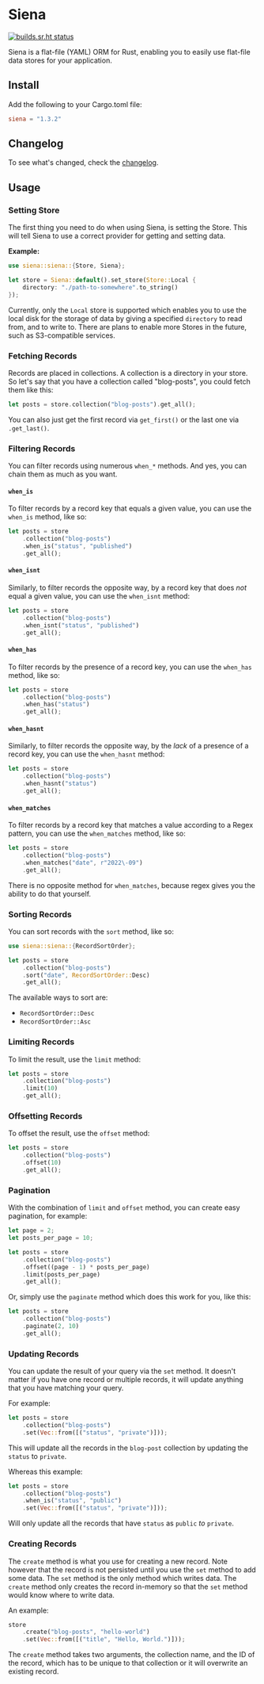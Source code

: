 # Siena

[![builds.sr.ht status](https://builds.sr.ht/~asko/siena/commits/master/tests.yml.svg)](https://builds.sr.ht/~asko/siena/commits/master/tests.yml?)

Siena is a flat-file (YAML) ORM for Rust, enabling you to easily use flat-file data stores for your application.

## Install

Add the following to your Cargo.toml file:
```TOML
siena = "1.3.2"
```

## Changelog

To see what's changed, check the [changelog](https://git.sr.ht/~asko/siena/tree/master/item/CHANGELOG.md).

## Usage

### Setting Store

The first thing you need to do when using Siena, is setting the Store. This will tell Siena to use a correct provider for getting and setting data. 

**Example:**

```rust
use siena::siena::{Store, Siena};

let store = Siena::default().set_store(Store::Local {
    directory: "./path-to-somewhere".to_string()
});
```

Currently, only the `Local` store is supported which enables you to use the local disk for the storage of 
data by giving a specified `directory` to read from, and to write to. There are plans to enable more Stores in the future, such as S3-compatible services.

### Fetching Records

Records are placed in collections. A collection is a directory in your store. So let's say 
that you have a collection called "blog-posts", you could fetch them like this:

```rust
let posts = store.collection("blog-posts").get_all();
```

You can also just get the first record via `get_first()` or the last one via 
`.get_last()`.

### Filtering Records

You can filter records using numerous `when_*` methods. And yes, you can chain them 
as much as you want. 

#### `when_is`

To filter records by a record key that equals a given value, you can use the `when_is` method, like so:

```rust
let posts = store
    .collection("blog-posts")
    .when_is("status", "published")
    .get_all();
```

#### `when_isnt`

Similarly, to filter records the opposite way, by a record key that does _not_ equal a given value, you can use the 
`when_isnt` method: 

```rust
let posts = store
    .collection("blog-posts")
    .when_isnt("status", "published")
    .get_all();
```

#### `when_has`

To filter records by the presence of a record key, you can use the `when_has` method, like so:

```rust
let posts = store
    .collection("blog-posts")
    .when_has("status")
    .get_all();
```

#### `when_hasnt`

Similarly, to filter records the opposite way, by the _lack_ of a presence of a record key, you can use the `when_hasnt` method:

```rust
let posts = store
    .collection("blog-posts")
    .when_hasnt("status")
    .get_all();
```

#### `when_matches`

To filter records by a record key that matches a value according to a Regex pattern, you can use the `when_matches` method, like so:

```rust
let posts = store
    .collection("blog-posts")
    .when_matches("date", r"2022\-09")
    .get_all();
```

There is no opposite method for `when_matches`, because regex gives you the ability to do that yourself.

### Sorting Records

You can sort records with the `sort` method, like so:

```rust
use siena::siena::{RecordSortOrder};

let posts = store
    .collection("blog-posts")
    .sort("date", RecordSortOrder::Desc)
    .get_all();
```

The available ways to sort are:

- `RecordSortOrder::Desc`
- `RecordSortOrder::Asc`

### Limiting Records

To limit the result, use the `limit` method:

```rust
let posts = store
    .collection("blog-posts")
    .limit(10)
    .get_all();
```

### Offsetting Records

To offset the result, use the `offset` method:

```rust
let posts = store
    .collection("blog-posts")
    .offset(10)
    .get_all();
```

### Pagination

With the combination of `limit` and `offset` method, you can create easy pagination, for example:

```rust
let page = 2;
let posts_per_page = 10;

let posts = store
    .collection("blog-posts")
    .offset((page - 1) * posts_per_page)
    .limit(posts_per_page)
    .get_all();
```

Or, simply use the `paginate` method which does this work for you, like this:

```rust
let posts = store
    .collection("blog-posts")
    .paginate(2, 10)
    .get_all();
```

### Updating Records

You can update the result of your query via the `set` method. It doesn't matter if you have one record or multiple records, it will update anything that you have matching your query.

For example:

```rust
let posts = store
    .collection("blog-posts")
    .set(Vec::from([("status", "private")]));
```

This will update all the records in the `blog-post` collection by updating the `status` to `private`.

Whereas this example:

```rust
let posts = store
    .collection("blog-posts")
    .when_is("status", "public")
    .set(Vec::from([("status", "private")]));
```

Will only update all the records that have `status` as `public` _to_ `private`.

### Creating Records

The `create` method is what you use for creating a new record. Note however that the 
record is not persisted until you use the `set` method to add some data. The `set` method is the only method
which writes data. The `create` method only creates the record in-memory so that the `set` method would know 
where to write data.

An example:

```rust
store
    .create("blog-posts", "hello-world")
    .set(Vec::from([("title", "Hello, World.")]));
```

The `create` method takes two arguments, the collection name, and the ID of the record, which has to be unique to that collection or it will overwrite an existing record.
